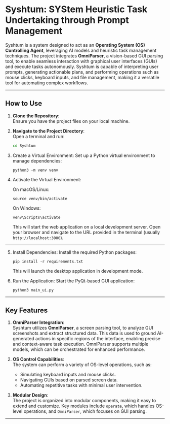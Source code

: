 # Syshtum: SYStem Heuristic Task Undertaking through Prompt Management

Syshtum is a system designed to act as an **Operating System (OS) Controlling Agent**, leveraging AI models and heuristic task management techniques. The project integrates **OmniParser**, a vision-based GUI parsing tool, to enable seamless interaction with graphical user interfaces (GUIs) and execute tasks autonomously. Syshtum is capable of interpreting user prompts, generating actionable plans, and performing operations such as mouse clicks, keyboard inputs, and file management, making it a versatile tool for automating complex workflows.

---

## How to Use

1. **Clone the Repository**:  
   Ensure you have the project files on your local machine.

2. **Navigate to the Project Directory**:  
   Open a terminal and run:
   ```bash
   cd Syshtum
   ```

3. Create a Virtual Environment:
    Set up a Python virtual environment to manage dependencies:
    ```
    python3 -m venv venv
    ```
    
4. Activate the Virtual Environment:

    On macOS/Linux:
    ```
    source venv/bin/activate
    ```
    On Windows:
    ```
    venv\Scripts\activate
    ```
    This will start the web application on a local development server. Open your browser and navigate to the URL provided in the terminal (usually `http://localhost:3000`).

---

5. Install Dependencies:
    Install the required Python packages:
    ```
    pip install -r requirements.txt
    ```
    This will launch the desktop application in development mode.

6. Run the Application:
    Start the PyQt-based GUI application:
    ```
    python3 main_ui.py
    ```

---

## Key Features

1. **OmniParser Integration**:  
   Syshtum utilizes **OmniParser**, a screen parsing tool, to analyze GUI screenshots and extract structured data. This data is used to ground AI-generated actions in specific regions of the interface, enabling precise and context-aware task execution. OmniParser supports multiple models, which can be orchestrated for enhanced performance.

2. **OS Control Capabilities**:  
   The system can perform a variety of OS-level operations, such as:
   - Simulating keyboard inputs and mouse clicks.
   - Navigating GUIs based on parsed screen data.
   - Automating repetitive tasks with minimal user intervention.

3. **Modular Design**:  
   The project is organized into modular components, making it easy to extend and customize. Key modules include `operate`, which handles OS-level operations, and `OmniParser`, which focuses on GUI parsing.

---
